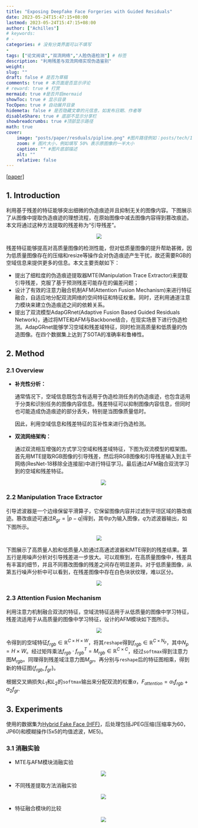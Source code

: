 ```yaml
---
title: "Exposing Deepfake Face Forgeries with Guided Residuals"
date: 2023-05-24T15:47:15+08:00
lastmod: 2023-05-24T15:47:15+08:00
author: ["Achilles"]
# keywords: 
# - 
categories: # 没有分类界面可以不填写
- 
tags: ["论文阅读","双流网络","人脸伪造检测"] # 标签
description: "利用残差与双流网络实现伪造鉴别"
weight:
slug: ""
draft: false # 是否为草稿
comments: true # 本页面是否显示评论
# reward: true # 打赏
mermaid: true #是否开启mermaid
showToc: true # 显示目录
TocOpen: true # 自动展开目录
hidemeta: false # 是否隐藏文章的元信息，如发布日期、作者等
disableShare: true # 底部不显示分享栏
showbreadcrumbs: true #顶部显示路径
math: true
cover:
    image: "posts/paper/resduals/pipline.png" #图片路径例如：posts/tech/123/123.png
    zoom: # 图片大小，例如填写 50% 表示原图像的一半大小
    caption: "" #图片底部描述
    alt: ""
    relative: false
---
```


[[paper]](https://ieeexplore.ieee.org/document/10017352)

## 1. Introduction

利用基于残差的特征能够突出细微的伪造痕迹并且抑制无关的图像内容。下图展示了从图像中提取伪造痕迹的理想流程，在原始图像中减去图像内容得到篡改痕迹。本文将通过这种方法提取的残差称为“引导残差”。

<div align=center><img src="idea.png" style="zoom:90%;" /></div>

残差特征能够提高对高质量图像的检测性能，但对低质量图像的提升帮助甚微，因为低质量图像存在的压缩和resize等操作会对伪造痕迹产生干扰，故还需要RGB的空域信息来提供更多的信息。本文主要贡献如下：

* 提出了细粒度的伪造痕迹提取器MTE(Manipulation Trace Extractor)来提取引导残差，克服了基于预测残差可能存在的偏差问题；
* 设计了有效的注意力融合机制AFM(Attention Fusion Mechanism)来进行特征融合，自适应地分配双流网络的空间特征和特征权重。同时，还利用通道注意力模块来建立伪造痕迹之间的依赖关系。
* 提出了双流模型AdapGRnet(Adaptive Fusion Based Guided Residuals Network)，通过将MTE和AFM与Backbone结合，在现实场景下进行伪造检测。AdapGRnet能够学习空域和残差域特征，同时检测高质量和低质量的伪造图像。在四个数据集上达到了SOTA的准确率和鲁棒性。

## 2. Method

### 2.1 Overview

* **补充性分析：**

  通常情况下，空域信息既包含有适用于伪造检测任务的伪造痕迹，也包含适用于分类和识别任务的图像内容信息。残差特征可以抑制图像内容信息，但同时也可能造成伪造痕迹的部分丢失，特别是当图像质量低时。

  因此，利用空域信息和残差特征的互补性来进行伪造检测。

* **双流网络架构：**

  通过双流相互增强的方式学习空域和残差域特征，下图为双流模型的框架图。首先用MTE提取RGB图像的引导残差，然后将RGB图像和引导残差输入到主干网络(ResNet-18移除全连接层)中进行特征学习。最后通过AFM融合双流学习到的空域和残差特征。

  <div align=center><img src="pipline.png" style="zoom:90%;" /></div>

### 2.2 Manipulation Trace Extractor

引导滤波器是一个边缘保留平滑算子，它保留图像内容并过滤到平坦区域的篡改痕迹。篡改痕迹可通过$R_{gr}=|p-q|$得到，其中$p$为输入图像，$q$为滤波器输出，如下图所示。

<div align=center><img src="filter.png" style="zoom:90%;" /></div>

下图展示了高质量人脸和低质量人脸通过高通滤波器和MTE得到的残差结果。第五行是用噪声分析对引导残差进一步放大。可以观察到，在高质量图像中，残差具有丰富的细节，并且不同篡改图像的残差之间存在明显差异。对于低质量图像，从第五行噪声分析中可以看到，在残差图像中存在白色块状纹理，难以区分。

<div align=center><img src="res.png" style="zoom:90%;" /></div>

### 2.3 Attention Fusion Mechanism

利用注意力机制融合双流的特征，空域流特征适用于从低质量的图像中学习特征，残差流适用于从高质量的图像中学习特征，设计的AFM模块如下图所示。

<div align=center><img src="afm.png" style="zoom:90%;" /></div>

令得到的空域特征$f_{rgb}\in\mathbb{R}^{C\times H\times W}$，将其`reshape`得到$f_{rgb}\in\mathbb{R}^{C\times N_p}$，其中$N_p=H\times W$。经过矩阵乘法$f_{rgb}\cdot f^T_{rgb}=M_{rgb}\in\mathbb{R}^{C\times C}$，经过`softmax`得到注意力图$M_{rgb}$。同理得到残差域注意力图$M_{gr}$。再分别与`reshape`后的特征图相乘，得到新的特征图$\{f_{rgb},f_{gr}\}$。

根据交叉熵损失$L_1$和$L_2$的`softmax`输出来分配双流的权重$\alpha$，$F_{attention}=\alpha_1f_{rgb}+\alpha_2f_{gr}$.

## 3. Experiments

使用的数据集为[Hybrid Fake Face (HFF)](https://arxiv.org/abs/2005.04945)，后处理包括JPEG压缩(压缩率为60，JP60)和模糊操作(5x5的均值滤波，ME5)。

### 3.1 消融实验

* MTE与AFM模块消融实验

  <div align=center><img src="ablation.png" style="zoom:90%;" /></div>

* 不同残差提取方法消融实验

  <div align=center><img src="MTE.png" style="zoom:90%;" /></div>

* 特征融合模块的比较

  <div align=center><img src="fusion.png" style="zoom:90%;" /></div>

